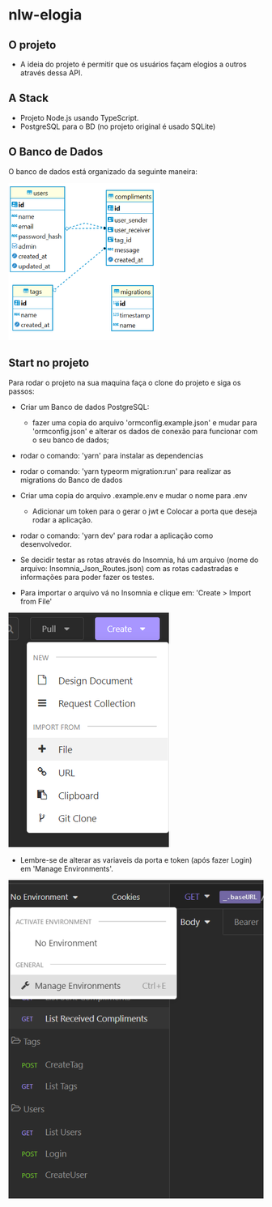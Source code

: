 # nlw-elogia

##  O projeto

*   A ideia do projeto é permitir que os usuários façam elogios a outros através dessa API.


## A Stack

*   Projeto Node.js usando TypeScript.
*   PostgreSQL para o BD (no projeto original é usado SQLite)


## O Banco de Dados
O banco de dados está organizado da seguinte maneira:

<img src="./public/Data%20Base%20schema.png" width= 300 style="displey:flex; justify-content: center;">

##  Start no projeto

Para rodar o projeto na sua maquina faça o clone do projeto e siga os passos:

*   Criar um Banco de dados PostgreSQL:
    *    fazer uma copia do arquivo 'ormconfig.example.json' e mudar para 'ormconfig.json' e alterar os dados de conexão para funcionar com o seu banco de dados;

*   rodar o comando: 'yarn' para instalar as dependencias

*   rodar o comando: 'yarn typeorm migration:run' para realizar as migrations do Banco de dados

* Criar uma copia do arquivo .example.env e mudar o nome para .env
  * Adicionar um token para o gerar o jwt e Colocar a porta que deseja rodar a aplicação.

*   rodar o comando: 'yarn dev' para rodar a aplicação como desenvolvedor.

* Se decidir testar as rotas através do Insomnia, há um arquivo (nome do arquivo: Insomnia_Json_Routes.json) com as rotas cadastradas e informações para poder fazer os testes. 

* Para importar o arquivo vá no Insomnia e clique em: 'Create > Import from File'

<img src="./public/Import%20Insomnia%20file.png" style="displey:flex; justify-content: center;">

* Lembre-se de alterar as variaveis da porta e token (após fazer Login) em 'Manage Environments'.

<img src="./public/Insomnia.png" style="displey:flex; justify-content: center;">
